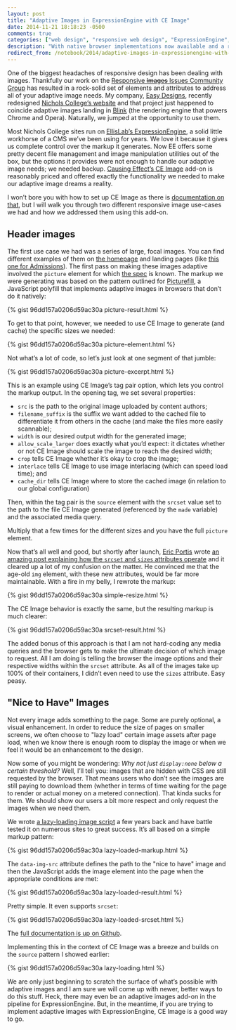 ```yaml
---
layout: post
title: "Adaptive Images in ExpressionEngine with CE Image"
date: 2014-11-21 18:18:23 -0500
comments: true
categories: ["web design", "responsive web design", "ExpressionEngine", "CE Images", "responsive images", "progressive enhancement"]
description: "With native browser implementations now available and a rock-solid set of implementation choices, we’ve begun implementing responsive images in every new project. Here’s how we did it for a recent ExpressionEngine build using the CE Image add-on."
redirect_from: /notebook/2014/adaptive-images-in-expressionengine-with-ce-image/
---
```


One of the biggest headaches of responsive design has been dealing with images. Thankfully our work on the [Responsive <del>Images</del> <ins>Issues</ins> Community Group](http://ricg.io) has resulted in a rock-solid set of elements and attributes to address all of your adaptive image needs. My company, [Easy Designs](http://easy-designs.net), recently redesigned [Nichols College’s website](http://www.nichols.edu) and that project just happened to coincide adaptive images landing in [Blink](http://www.chromium.org/blink) (the rendering engine that powers Chrome and Opera). Naturally, we jumped at the opportunity to use them.

<!-- more -->

Most Nichols College sites run on [EllisLab’s ExpressionEngine](http://ellislabs.com/expressionengine), a solid little workhorse of a CMS we’ve been using for years. We love it because it gives us complete control over the markup it generates. Now EE offers some pretty decent file management and image manipulation utilities out of the box, but the options it provides were not enough to handle our adaptive image needs; we needed backup. [Causing Effect’s CE Image](http://www.causingeffect.com/software/expressionengine/ce-image) add-on is reasonably priced and offered exactly the functionality we needed to make our adaptive image dreams a reality.

I won’t bore you with how to set up CE Image as there is [documentation on that](http://www.causingeffect.com/software/expressionengine/ce-image/user-guide), but I will walk you through two different responsive image use-cases we had and how we addressed them using this add-on.

## Header images

The first use case we had was a series of large, focal images. You can find different examples of them on [the homepage](http://www.nichols.edu) and landing pages (like [this one for Admissions](http://www.nichols.edu/admissions/)). The first pass on making these images adaptive involved the `picture` element for which [the spec](https://html.spec.whatwg.org/multipage/embedded-content.html#adaptive-images) is known. The markup we were generating was based on the pattern outlined for [Picturefill](http://scottjehl.github.io/picturefill/), a JavaScript polyfill that implements adaptive images in browsers that don’t do it natively:

{% gist 96dd157a0206d59ac30a picture-result.html %}

To get to that point, however, we needed to use CE Image to generate (and cache) the specific sizes we needed:

{% gist 96dd157a0206d59ac30a picture-element.html %}

Not what’s a lot of code, so let’s just look at one segment of that jumble:

{% gist 96dd157a0206d59ac30a  picture-excerpt.html %}

This is an example using CE Image’s tag pair option, which lets you control the markup output. In the opening tag, we set several properties:

 * `src` is the path to the original image uploaded by content authors;
 * `filename_suffix` is the suffix we want added to the cached file to differentiate it from others in the cache (and make the files more easily scannable);
 * `width` is our desired output width for the generated image;
 * `allow_scale_larger` does exactly what you’d expect: it dictates whether or not CE Image should scale the image to reach the desired width;
 * `crop` tells CE Image whether it’s okay to crop the image;
 * `interlace` tells CE Image to use image interlacing (which can speed load time); and
 * `cache_dir` tells CE Image where to store the cached image (in relation to our global configuration)

Then, within the tag pair is the `source` element with the `srcset` value set to the path to the file CE Image generated (referenced by the `made` variable) and the associated media query.

Multiply that a few times for the different sizes and you have the full `picture` element.

Now that’s all well and good, but shortly after launch, [Eric Portis](http://ericportis.com/) wrote [an amazing post explaining how the `srcset` and `sizes` attributes operate](http://ericportis.com/posts/2014/srcset-sizes/) and it cleared up a lot of my confusion on the matter. He convinced me that the age-old `img` element, with these new attributes, would be far more maintainable. With a fire in my belly, I rewrote the markup:

{% gist 96dd157a0206d59ac30a  simple-resize.html %}

The CE Image behavior is exactly the same, but the resulting markup is much clearer:

{% gist 96dd157a0206d59ac30a  srcset-result.html %}

The added bonus of this approach is that I am not hard-coding any media queries and the browser gets to make the ultimate decision of which image to request. All I am doing is telling the browser the image options and their respective widths within the `srcset` attribute. As all of the images take up 100% of their containers, I didn’t even need to use the `sizes` attribute. Easy peasy.

## "Nice to Have" Images

Not every image adds something to the page. Some are purely optional, a visual enhancement. In order to reduce the size of pages on smaller screens, we often choose to "lazy load" certain image assets after page load, when we know there is enough room to display the image or when we feel it would be an enhancement to the design.

Now some of you might be wondering: _Why not just `display:none` below a certain threshold?_ Well, I’ll tell you: images that are hidden with CSS are still requested by the browser. That means users who don’t see the images are still paying to download them (whether in terms of time waiting for the page to render or actual money on a metered connection). That kinda sucks for them. We should show our users a bit more respect and only request the images when we need them.

We wrote [a lazy-loading image script](https://github.com/easy-designs/easy-lazy-images.js) a few years back and have battle tested it on numerous sites to great success. It’s all based on a simple markup pattern:

{% gist 96dd157a0206d59ac30a lazy-loaded-markup.html %}

The `data-img-src` attribute defines the path to the "nice to have" image and then the JavaScript adds the image element into the page when the appropriate conditions are met:

{% gist 96dd157a0206d59ac30a lazy-loaded-result.html %}

Pretty simple. It even supports `srcset`:

{% gist 96dd157a0206d59ac30a lazy-loaded-srcset.html %}

The [full documentation is up on Github](https://github.com/easy-designs/easy-lazy-images.js#usage).

Implementing this in the context of CE Image was a breeze and builds on the `source` pattern I showed earlier:

{% gist 96dd157a0206d59ac30a lazy-loading.html %}

We are only just beginning to scratch the surface of what’s possible with adaptive images and I am sure we will come up with newer, better ways to do this stuff. Heck, there may even be an adaptive images add-on in the pipeline for ExpressionEngine. But, in the meantime, if you are trying to implement adaptive images with ExpressionEngine, CE Image is a good way to go.